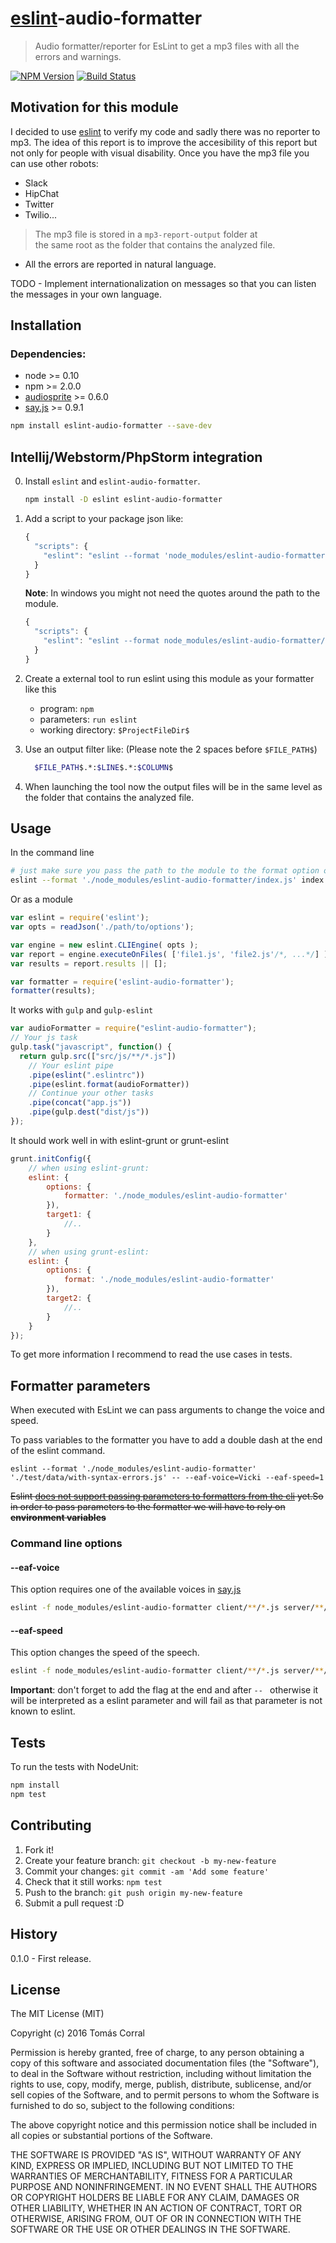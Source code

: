 # [eslint](https://github.com/eslint/eslint)-audio-formatter
> Audio formatter/reporter for EsLint to get a mp3 files with all the errors and warnings.

[![NPM Version](http://img.shields.io/npm/v/eslint-audio-formatter.svg?style=flat)](https://npmjs.org/package/eslint-audio-formatter)
[![Build Status](http://img.shields.io/travis/tcorral/eslint-audio-formatter.svg?style=flat)](https://travis-ci.org/tcorral/eslint-audio-formatter)

## Motivation for this module

I decided to use [eslint](https://github.com/eslint/eslint) to verify my code and sadly there was no reporter to mp3.
The idea of this report is to improve the accesibility of this report but not only for people with visual disability.
Once you have the mp3 file you can use other robots:

* Slack
* HipChat
* Twitter
* Twilio...

> The mp3 file is stored in a ```mp3-report-output``` folder at  
> the same root as the folder that contains the analyzed file.

- All the errors are reported in natural language.

TODO - Implement internationalization on messages so that you can listen the messages in your own language.

## Installation

### Dependencies:

* node >= 0.10
* npm >= 2.0.0
* [audiosprite](https://github.com/tonistiigi/audiosprite) >= 0.6.0
* [say.js](https://github.com/marak/say.js) >= 0.9.1

```bash
npm install eslint-audio-formatter --save-dev
```

## Intellij/Webstorm/PhpStorm integration
0. Install `eslint` and `eslint-audio-formatter`.

   ```bash
   npm install -D eslint eslint-audio-formatter
   ```

1. Add a script to your package json like:

   ```javascript
   {
     "scripts": {
       "eslint": "eslint --format 'node_modules/eslint-audio-formatter/src/index.js' file1 file2 dir1/ dir2/",
     }
   }
   ```

   **Note**: In windows you might not need the quotes around the path to the module.

   ```javascript
   {
     "scripts": {
       "eslint": "eslint --format node_modules/eslint-audio-formatter/src/index.js file1 file2 dir1/ dir2/",
     }
   }
   ```
2. Create a external tool to run eslint using this module as your formatter like this
   - program: `npm`
   - parameters: `run eslint`
   - working directory: `$ProjectFileDir$`

3. Use an output filter like: (Please note the 2 spaces before `$FILE_PATH$`)

   ```bash
     $FILE_PATH$.*:$LINE$.*:$COLUMN$
   ```
4. When launching the tool now the output files will be in the same level as the folder 
that contains the analyzed file.  

## Usage

In the command line

```bash
# just make sure you pass the path to the module to the format option of eslint
eslint --format './node_modules/eslint-audio-formatter/index.js' index.js
```

Or as a module

```javascript
var eslint = require('eslint');
var opts = readJson('./path/to/options');

var engine = new eslint.CLIEngine( opts );
var report = engine.executeOnFiles( ['file1.js', 'file2.js'/*, ...*/] );
var results = report.results || [];

var formatter = require('eslint-audio-formatter');
formatter(results);
```

It works with `gulp` and `gulp-eslint`

```javascript
var audioFormatter = require("eslint-audio-formatter");
// Your js task
gulp.task("javascript", function() {
  return gulp.src(["src/js/**/*.js"])
    // Your eslint pipe
    .pipe(eslint(".eslintrc"))
    .pipe(eslint.format(audioFormatter))
    // Continue your other tasks
    .pipe(concat("app.js"))
    .pipe(gulp.dest("dist/js"))
});
```

It should work well in with eslint-grunt or grunt-eslint

```javascript
grunt.initConfig({
    // when using eslint-grunt:
    eslint: {
        options: {
            formatter: './node_modules/eslint-audio-formatter'
        }),
        target1: {
            //..
        }
    },
    // when using grunt-eslint:
    eslint: {
        options: {
            format: './node_modules/eslint-audio-formatter'
        }),
        target2: {
            //..
        }
    }
});
```

To get more information I recommend to read the use cases in tests.

## Formatter parameters

When executed with EsLint we can pass arguments to change the voice and speed.

To pass variables to the formatter you have to add a double dash at the end of the eslint command.

```
eslint --format './node_modules/eslint-audio-formatter' './test/data/with-syntax-errors.js' -- --eaf-voice=Vicki --eaf-speed=1
```

~~Eslint [does not support passing parameters to formatters from the cli](https://github.com/eslint/eslint/issues/2989) yet.So in order
to pass parameters to the formatter we will have to rely on **environment variables**~~

### Command line options

#### --eaf-voice

This option requires one of the available voices in [say.js](https://github.com/marak/say.js/#os-x-notes)

```bash
eslint -f node_modules/eslint-audio-formatter client/**/*.js server/**/*.js -- --eaf-voice=Vicki    # notice the --
```

#### --eaf-speed

This option changes the speed of the speech.

```bash
eslint -f node_modules/eslint-audio-formatter client/**/*.js server/**/*.js -- --eaf-speed=0.65    # notice the --
```

**Important**: don't forget to add the flag at the end and after `-- ` otherwise it will be interpreted as a eslint parameter and will fail as that parameter is not known to eslint.


## Tests

To run the tests with NodeUnit:

```bash
npm install
npm test
```

## Contributing

1. Fork it!
2. Create your feature branch: `git checkout -b my-new-feature`
3. Commit your changes: `git commit -am 'Add some feature'`
4. Check that it still works: `npm test`
4. Push to the branch: `git push origin my-new-feature`
5. Submit a pull request :D

## History

0.1.0 - First release.

## License

The MIT License (MIT)

Copyright (c) 2016 Tomás Corral

Permission is hereby granted, free of charge, to any person obtaining a copy
of this software and associated documentation files (the "Software"), to deal
in the Software without restriction, including without limitation the rights
to use, copy, modify, merge, publish, distribute, sublicense, and/or sell
copies of the Software, and to permit persons to whom the Software is
furnished to do so, subject to the following conditions:

The above copyright notice and this permission notice shall be included in
all copies or substantial portions of the Software.

THE SOFTWARE IS PROVIDED "AS IS", WITHOUT WARRANTY OF ANY KIND, EXPRESS OR
IMPLIED, INCLUDING BUT NOT LIMITED TO THE WARRANTIES OF MERCHANTABILITY,
FITNESS FOR A PARTICULAR PURPOSE AND NONINFRINGEMENT. IN NO EVENT SHALL THE
AUTHORS OR COPYRIGHT HOLDERS BE LIABLE FOR ANY CLAIM, DAMAGES OR OTHER
LIABILITY, WHETHER IN AN ACTION OF CONTRACT, TORT OR OTHERWISE, ARISING FROM,
OUT OF OR IN CONNECTION WITH THE SOFTWARE OR THE USE OR OTHER DEALINGS IN
THE SOFTWARE.
